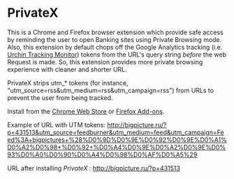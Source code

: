 # PrivateX
This is a Chrome and Firefox browser extension which provide safe access by reminding the user to open Banking sites using Private Browsing mode. 
Also, this extension by default chops off the Google Analytics tracking (i.e. [Urchin Tracking Monitor][utm]) tokens from the URL's query string *before* the web Request is made. So, this extension provides more private browsing experience with cleaner and shorter URL.

PrivateX strips utm_* tokens (for instance, "utm_source=rss&utm_medium=rss&utm_campaign=rss") from URLs to prevent the user from being tracked.

Install from the [Chrome Web Store][chrome] or [Firefox Add-ons][firefox].

Example of URL with UTM tokens:
http://bigpicture.ru/?p=431513&utm_source=feedburner&utm_medium=feed&utm_campaign=Feed%3A+bigpictures+%28%D0%9D%D0%9E%D0%92%D0%9E%D0%A1%D0%A2%D0%98+%D0%92+%D0%A4%D0%9E%D0%A2%D0%9E%D0%93%D0%A0%D0%90%D0%A4%D0%98%D0%AF%D0%A5%29

URL after installing *PrivateX* : http://bigpicture.ru/?p=431513

[utm]: https://en.wikipedia.org/wiki/UTM_parameters
[chrome]: https://chrome.google.com/webstore/detail/privatex/oojbhhcihnpdccgkhckpkgabghcjfmkm
[firefox]: https://addons.mozilla.org/en-US/firefox/addon/privatx/

